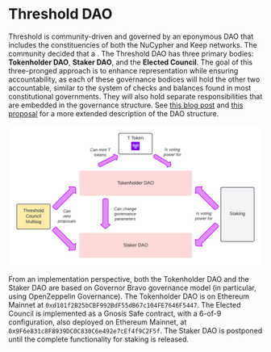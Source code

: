 # Threshold DAO

Threshold is community-driven and governed by an eponymous DAO that includes the constituencies of both the NuCypher and Keep networks. The community decided that a . The Threshold DAO has three primary bodies: **Tokenholder DAO**, **Staker DAO**, and the **Elected Council**. The goal of this three-pronged approach is to enhance representation while ensuring accountability, as each of these governance bodices will hold the other two accountable, similar to the system of checks and balances found in most constitutional governments. They will also hold separate responsibilities that are embedded in the governance structure. See [this blog post](https://blog.threshold.network/thresholds-governance-structure-and-the-upcoming-council-elections/) and [this proposal](https://forum.threshold.network/t/threshold-network-dao-proposal-v2/57) for a more extended description of the DAO structure.

![](<../.gitbook/assets/Threshold DAO 4.png>)

From an implementation perspective, both the Tokenholder DAO and the Staker DAO are based on Governor Bravo governance model (in particular, using OpenZeppelin Governance). The Tokenholder DAO is on Ethereum Mainnet at `0xd101f2B25bCBF992BdF55dB67c104FE7646F5447`. The Elected Council is implemented as a Gnosis Safe contract, with a 6-of-9 configuration, also deployed on Ethereum Mainnet, at `0x9F6e831c8F8939DC0C830C6e492e7cEf4f9C2F5f`. The Staker DAO is postponed until the complete functionality for staking is released.
